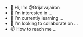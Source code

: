 - 👋 Hi, I’m @Grijalvajairon
- 👀 I’m interested in ...
- 🌱 I’m currently learning ...
- 💞️ I’m looking to collaborate on ...
- 📫 How to reach me ...

<!---
Grijalvajairon/Grijalvajairon is a ✨ special ✨ repository because its `README.md` (this file) appears on your GitHub profile.
You can click the Preview link to take a look at your changes.
--->
